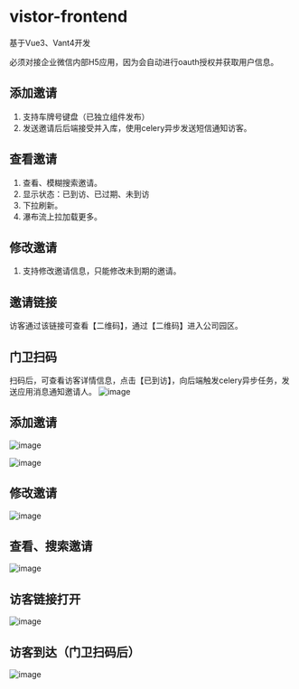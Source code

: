 # vistor-frontend
基于Vue3、Vant4开发

必须对接企业微信内部H5应用，因为会自动进行oauth授权并获取用户信息。

## 添加邀请

1. 支持车牌号键盘（已独立组件发布）
2. 发送邀请后后端接受并入库，使用celery异步发送短信通知访客。

## 查看邀请

1. 查看、模糊搜索邀请。
2. 显示状态：已到访、已过期、未到访
3. 下拉刷新。
4. 瀑布流上拉加载更多。

## 修改邀请

1. 支持修改邀请信息，只能修改未到期的邀请。

## 邀请链接

访客通过该链接可查看【二维码】，通过【二维码】进入公司园区。

## 门卫扫码

扫码后，可查看访客详情信息，点击【已到访】，向后端触发celery异步任务，发送应用消息通知邀请人。
![image](https://github.com/SWQJueLian/Visitor-System/assets/2834474/42ef1d60-6bdd-419d-9087-14201018072e)

## 添加邀请
![image](https://github.com/SWQJueLian/Visitor-System/assets/2834474/4eeafac5-a0fc-4bc2-a697-04c4d3d8b801)

![image](https://github.com/SWQJueLian/Visitor-System/assets/2834474/e3604a64-2868-420c-9641-800fc1eca49e)

## 修改邀请
![image](https://github.com/SWQJueLian/Visitor-System/assets/2834474/45f288df-3e66-47a3-9d33-e40d9d47fe5b)

## 查看、搜索邀请
![image](https://github.com/SWQJueLian/Visitor-System/assets/2834474/fc0538bb-8b5a-4cbc-b83f-d9115358b81b)

## 访客链接打开
![image](https://github.com/SWQJueLian/Visitor-System/assets/2834474/f7afd1fb-e154-4ac3-a4a9-58a569cd3169)
## 访客到达（门卫扫码后）
![image](https://github.com/SWQJueLian/Visitor-System/assets/2834474/75787e02-a1c3-46f8-af14-323cca5c8e65)

